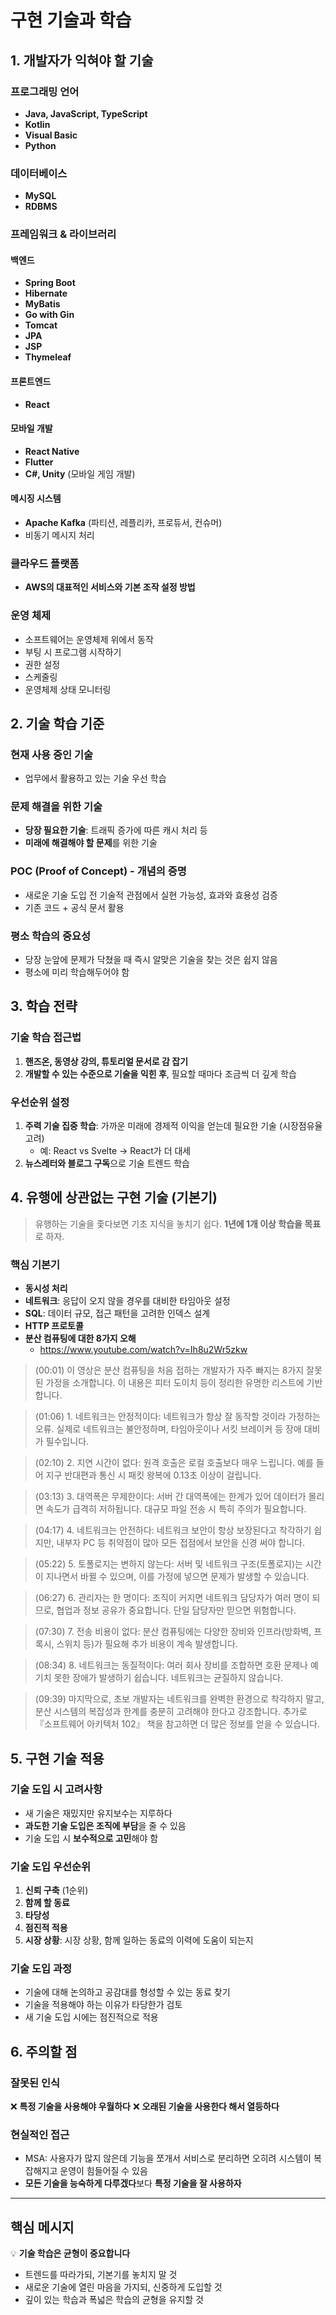 # 구현 기술과 학습

## 1. 개발자가 익혀야 할 기술

### 프로그래밍 언어

- **Java, JavaScript, TypeScript**
- **Kotlin**
- **Visual Basic**
- **Python**

### 데이터베이스

- **MySQL**
- **RDBMS**

### 프레임워크 & 라이브러리

#### 백엔드

- **Spring Boot**
- **Hibernate**
- **MyBatis**
- **Go with Gin**
- **Tomcat**
- **JPA**
- **JSP**
- **Thymeleaf**

#### 프론트엔드

- **React**

#### 모바일 개발

- **React Native**
- **Flutter**
- **C#, Unity** (모바일 게임 개발)

#### 메시징 시스템

- **Apache Kafka** (파티션, 레플리카, 프로듀서, 컨슈머)
- 비동기 메시지 처리

### 클라우드 플랫폼

- **AWS의 대표적인 서비스와 기본 조작 설정 방법**

### 운영 체제

- 소프트웨어는 운영체제 위에서 동작
- 부팅 시 프로그램 시작하기
- 권한 설정
- 스케줄링
- 운영체제 상태 모니터링

## 2. 기술 학습 기준

### 현재 사용 중인 기술

- 업무에서 활용하고 있는 기술 우선 학습

### 문제 해결을 위한 기술

- **당장 필요한 기술**: 트래픽 증가에 따른 캐시 처리 등
- **미래에 해결해야 할 문제**를 위한 기술

### POC (Proof of Concept) - 개념의 증명

- 새로운 기술 도입 전 기술적 관점에서 실현 가능성, 효과와 효용성 검증
- 기존 코드 + 공식 문서 활용

### 평소 학습의 중요성

- 당장 눈앞에 문제가 닥쳤을 때 즉시 알맞은 기술을 찾는 것은 쉽지 않음
- 평소에 미리 학습해두어야 함

## 3. 학습 전략

### 기술 학습 접근법

1. **핸즈온, 동영상 강의, 튜토리얼 문서로 감 잡기**
2. **개발할 수 있는 수준으로 기술을 익힌 후**, 필요할 때마다 조금씩 더 깊게 학습

### 우선순위 설정

1. **주력 기술 집중 학습**: 가까운 미래에 경제적 이익을 얻는데 필요한 기술 (시장점유율 고려)
   - 예: React vs Svelte → React가 더 대세
2. **뉴스레터와 블로그 구독**으로 기술 트렌드 학습

## 4. 유행에 상관없는 구현 기술 (기본기)

> 유행하는 기술을 좇다보면 기초 지식을 놓치기 쉽다. **1년에 1개 이상 학습을 목표**로 하자.

### 핵심 기본기

- **동시성 처리**
- **네트워크**: 응답이 오지 않을 경우를 대비한 타임아웃 설정
- **SQL**: 데이터 규모, 접근 패턴을 고려한 인덱스 설계
- **HTTP 프로토콜**
- **분산 컴퓨팅에 대한 8가지 오해**
  - https://www.youtube.com/watch?v=Ih8u2Wr5zkw

> (00:01) 이 영상은 분산 컴퓨팅을 처음 접하는 개발자가 자주 빠지는 8가지 잘못된 가정을 소개합니다. 이 내용은 피터 도이치 등이 정리한 유명한 리스트에 기반합니다.

> (01:06) 1. 네트워크는 안정적이다:
> 네트워크가 항상 잘 동작할 것이라 가정하는 오류. 실제로 네트워크는 불안정하며, 타임아웃이나 서킷 브레이커 등 장애 대비가 필수입니다.

> (02:10) 2. 지연 시간이 없다:
> 원격 호출은 로컬 호출보다 매우 느립니다. 예를 들어 지구 반대편과 통신 시 패킷 왕복에 0.13초 이상이 걸립니다.

> (03:13) 3. 대역폭은 무제한이다:
> 서버 간 대역폭에는 한계가 있어 데이터가 몰리면 속도가 급격히 저하됩니다. 대규모 파일 전송 시 특히 주의가 필요합니다.

> (04:17) 4. 네트워크는 안전하다:
> 네트워크 보안이 항상 보장된다고 착각하기 쉽지만, 내부자 PC 등 취약점이 많아 모든 접점에서 보안을 신경 써야 합니다.

> (05:22) 5. 토폴로지는 변하지 않는다:
> 서버 및 네트워크 구조(토폴로지)는 시간이 지나면서 바뀔 수 있으며, 이를 가정에 넣으면 문제가 발생할 수 있습니다.

> (06:27) 6. 관리자는 한 명이다:
> 조직이 커지면 네트워크 담당자가 여러 명이 되므로, 협업과 정보 공유가 중요합니다. 단일 담당자만 믿으면 위험합니다.

> (07:30) 7. 전송 비용이 없다:
> 분산 컴퓨팅에는 다양한 장비와 인프라(방화벽, 프록시, 스위치 등)가 필요해 추가 비용이 계속 발생합니다.

> (08:34) 8. 네트워크는 동질적이다:
> 여러 회사 장비를 조합하면 호환 문제나 예기치 못한 장애가 발생하기 쉽습니다. 네트워크는 균질하지 않습니다.

> (09:39) 마지막으로, 초보 개발자는 네트워크를 완벽한 환경으로 착각하지 말고, 분산 시스템의 복잡성과 한계를 충분히 고려해야 한다고 강조합니다.
> 추가로 『소프트웨어 아키텍처 102』 책을 참고하면 더 많은 정보를 얻을 수 있습니다.

## 5. 구현 기술 적용

### 기술 도입 시 고려사항

- 새 기술은 재밌지만 유지보수는 지루하다
- **과도한 기술 도입은 조직에 부담**을 줄 수 있음
- 기술 도입 시 **보수적으로 고민**해야 함

### 기술 도입 우선순위

1. **신뢰 구축** (1순위)
2. **함께 할 동료**
3. **타당성**
4. **점진적 적용**
5. **시장 상황**: 시장 상황, 함께 일하는 동료의 이력에 도움이 되는지

### 기술 도입 과정

- 기술에 대해 논의하고 공감대를 형성할 수 있는 동료 찾기
- 기술을 적용해야 하는 이유가 타당한가 검토
- 새 기술 도입 시에는 점진적으로 적용

## 6. 주의할 점

### 잘못된 인식

❌ **특정 기술을 사용해야 우월하다**
❌ **오래된 기술을 사용한다 해서 열등하다**

### 현실적인 접근

- MSA: 사용자가 많지 않은데 기능을 쪼개서 서비스로 분리하면 오히려 시스템이 복잡해지고 운영이 힘들어질 수 있음
- **모든 기술을 능숙하게 다루겠다**보다 **특정 기술을 잘 사용하자**

---

## 핵심 메시지

💡 **기술 학습은 균형이 중요합니다**

- 트렌드를 따라가되, 기본기를 놓치지 말 것
- 새로운 기술에 열린 마음을 가지되, 신중하게 도입할 것
- 깊이 있는 학습과 폭넓은 학습의 균형을 유지할 것
